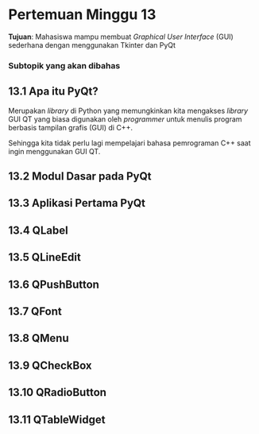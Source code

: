 # Pertemuan Minggu 13

**Tujuan**: Mahasiswa mampu membuat _Graphical User 
Interface_ (GUI) sederhana dengan menggunakan
Tkinter dan PyQt


### Subtopik yang akan dibahas

## 13.1 Apa itu PyQt?

Merupakan _library_ di Python yang memungkinkan kita mengakses _library_
GUI QT yang biasa digunakan oleh _programmer_ untuk menulis program 
berbasis tampilan grafis (GUI) di C++.

Sehingga kita tidak perlu lagi mempelajari bahasa pemrograman C++ saat ingin
menggunakan GUI QT.

## 13.2 Modul Dasar pada PyQt

## 13.3 Aplikasi Pertama PyQt

## 13.4 QLabel

## 13.5 QLineEdit

## 13.6 QPushButton

## 13.7 QFont

## 13.8 QMenu

## 13.9 QCheckBox

## 13.10 QRadioButton

## 13.11 QTableWidget
